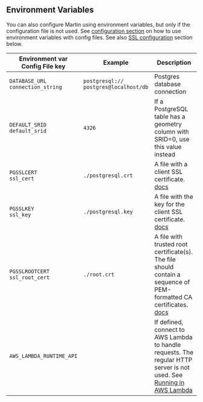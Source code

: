 ## Environment Variables

You can also configure Martin using environment variables, but only if the configuration file is not used. See [configuration section](config-file.md) on how to use environment variables with config files. See also [SSL configuration](pg-connections.md#postgresql-ssl-connections) section below.

| Environment var <br/> Config File key    | Example                              | Description                                                                                                                                                                                                |
|------------------------------------------|--------------------------------------|------------------------------------------------------------------------------------------------------------------------------------------------------------------------------------------------------------|
| `DATABASE_URL` <br/> `connection_string` | `postgresql://`<br/>`postgres@localhost/db` | Postgres database connection                                                                                                                                                                               |
| `DEFAULT_SRID` <br/> `default_srid`      | `4326`                               | If a PostgreSQL table has a geometry column with SRID=0, use this value instead                                                                                                                            |
| `PGSSLCERT` <br/> `ssl_cert`             | `./postgresql.crt`                   | A file with a client SSL certificate. [docs](https://www.postgresql.org/docs/current/libpq-connect.html#LIBPQ-CONNECT-SSLCERT)                                                                             |
| `PGSSLKEY` <br/> `ssl_key`               | `./postgresql.key`                   | A file with the key for the client SSL certificate. [docs](https://www.postgresql.org/docs/current/libpq-connect.html#LIBPQ-CONNECT-SSLKEY)                                                                |
| `PGSSLROOTCERT` <br/> `ssl_root_cert`    | `./root.crt`                         | A file with trusted root certificate(s). The file should contain a sequence of PEM-formatted CA certificates. [docs](https://www.postgresql.org/docs/current/libpq-connect.html#LIBPQ-CONNECT-SSLROOTCERT) |
| `AWS_LAMBDA_RUNTIME_API`                 |                                      | If defined, connect to AWS Lambda to handle requests. The regular HTTP server is not used. See [Running in AWS Lambda](run-with-lambda.md)                                                                 |